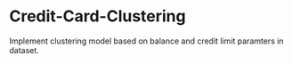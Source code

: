 # Credit-Card-Clustering
Implement clustering model based on balance and credit limit paramters in dataset.
